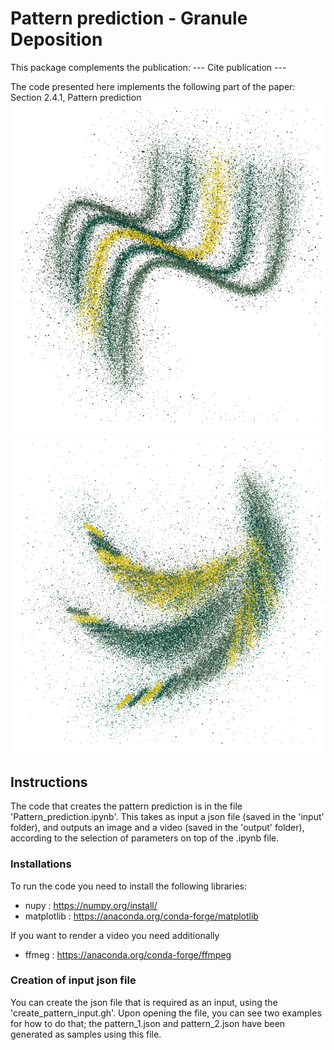 # Pattern prediction - Granule Deposition

This package complements the publication:
--- Cite publication ---

The code presented here implements the following part of the paper: Section 2.4.1, Pattern prediction
![Visual predition of pattern 1](output/pattern_1_prediction.png)
![Visual predition of pattern 2](output/pattern_2_prediction.png)

## Instructions
The code that creates the pattern prediction is in the file 'Pattern_prediction.ipynb'. 
This takes as input a json file (saved in the 'input' folder), and outputs an image and a video (saved in the 'output' folder), according to the 
selection of parameters on top of the .ipynb file. 

### Installations
To run the code you need to install the following libraries:
- nupy : https://numpy.org/install/
- matplotlib : https://anaconda.org/conda-forge/matplotlib

If you want to render a video you need additionally
- ffmeg : https://anaconda.org/conda-forge/ffmpeg

### Creation of input json file
You can create the json file that is required as an input, using the 'create_pattern_input.gh'. Upon opening the file, you can 
see two examples for how to do that; the pattern_1.json and pattern_2.json have been generated as samples using this file. 

